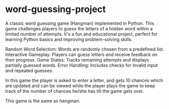 # word-guessing-project
A classic word guessing game (Hangman) implemented in Python. This game challenges players to guess the letters of a hidden word within a limited number of attempts. It's a fun and educational project, perfect for learning Python basics and improving problem-solving skills.

Random Word Selection: Words are randomly chosen from a predefined list.
Interactive Gameplay: Players can guess letters and receive feedback on their progress.
Game States: Tracks remaining attempts and displays partially guessed words.
Error Handling: Includes checks for invalid input and repeated guesses.

In this game the player is asked to enter a letter, and gets 10 chances which are updated and can be viewed while the player plays the game to keep track of the number of chances he/she has till the game gets over.

This game is the same as hangman.
